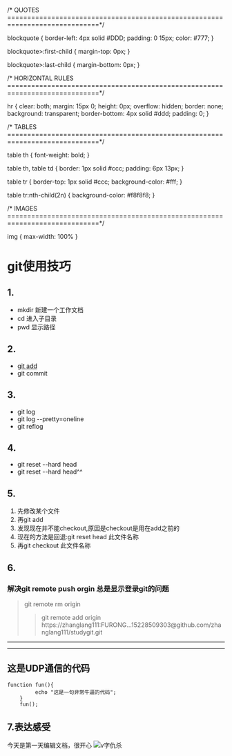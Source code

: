

/* QUOTES
=============================================================================*/

blockquote {
  border-left: 4px solid #DDD;
  padding: 0 15px;
  color: #777;
}

blockquote>:first-child {
  margin-top: 0px;
}

blockquote>:last-child {
  margin-bottom: 0px;
}

/* HORIZONTAL RULES
=============================================================================*/

hr {
  clear: both;
  margin: 15px 0;
  height: 0px;
  overflow: hidden;
  border: none;
  background: transparent;
  border-bottom: 4px solid #ddd;
  padding: 0;
}

/* TABLES
=============================================================================*/

table th {
  font-weight: bold;
}

table th, table td {
  border: 1px solid #ccc;
  padding: 6px 13px;
}

table tr {
  border-top: 1px solid #ccc;
  background-color: #fff;
}

table tr:nth-child(2n) {
  background-color: #f8f8f8;
}

/* IMAGES
=============================================================================*/

img {
  max-width: 100%
}
</style>
</head>
<body>
<h1>git使用技巧</h1>
<h2>1.</h2>
<ul>
<li>mkdir 新建一个工作文档</li>
<li>cd 进入子目录</li>
<li>pwd 显示路径</li>
</ul>
<h2>2.</h2>
<ul>
<li><a href="www.baidu.com">git add</a></li>
<li>git commit </li>
</ul>
<h2>3.</h2>
<ul>
<li>git log</li>
<li>git log --pretty=oneline</li>
<li>git reflog</li>
</ul>
<h2>4.</h2>
<ul>
<li>git reset --hard head</li>
<li>git reset --hard head^^</li>
</ul>
<h2>5.</h2>
<ol>
<li>先修改某个文件 </li>
<li>再git add</li>
<li>发现现在并不能checkout,原因是checkout是用在add之前的</li>
<li>现在的方法是回退:git reset head 此文件名称</li>
<li>再git checkout 此文件名称</li>
</ol>
<h2>6.</h2>
<h3>解决git remote push orgin 总是显示登录git的问题</h3>
<blockquote>
<p>git remote rm origin</p>
<blockquote>
<p>git remote add origin https://zhanglang111:FURONG...15228509303@github.com/zhanglang111/studygit.git</p>
</blockquote>
</blockquote>
<hr />
<hr />
<h2>这是UDP通信的代码</h2>
<p><code>function fun(){
         echo &quot;这是一句非常牛逼的代码&quot;;
    }
    fun();</code></p>
<h2>7.表达感受</h2>
<p>今天是第一天编辑文档，很开心
<img src="https://image.baidu.com/search/detail?ct=503316480&amp;z=0&amp;ipn=d&amp;word=github&amp;step_word=&amp;hs=0&amp;pn=1&amp;spn=0&amp;di=11787571730&amp;pi=0&amp;rn=1&amp;tn=baiduimagedetail&amp;is=0%2C0&amp;istype=0&amp;ie=utf-8&amp;oe=utf-8&amp;in=&amp;cl=2&amp;lm=-1&amp;st=undefined&amp;cs=3018925442%2C793684611&amp;os=2361203686%2C3671564774&amp;simid=3240026234%2C182033702&amp;adpicid=0&amp;lpn=0&amp;ln=1786&amp;fr=&amp;fmq=1536288555354_R&amp;fm=&amp;ic=undefined&amp;s=undefined&amp;se=&amp;sme=&amp;tab=0&amp;width=undefined&amp;height=undefined&amp;face=undefined&amp;ist=&amp;jit=&amp;cg=&amp;bdtype=0&amp;oriquery=&amp;objurl=http%3A%2F%2Fstatic.movingpackets.net%2F2013%2F12%2Fgithub-logo-transparent.jpg&amp;fromurl=ippr_z2C%24qAzdH3FAzdH3F45etg2rwvhjpf_z%26e3BgjpAzdH3Fda8cAzdH3FadAzdH3FacAzdH3Fu-fv6trp-g5o-2tpi7kAzdH3F&amp;gsm=0&amp;rpstart=0&amp;rpnum=0&amp;islist=&amp;querylist=" alt="v字仇杀" /></p>

</body>
</html>
<!-- This document was created with MarkdownPad, the Markdown editor for Windows (http://markdownpad.com) -->

